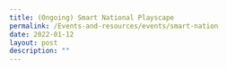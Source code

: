 ```yaml
---
title: (Ongoing) Smart National Playscape
permalink: /Events-and-resources/events/smart-nation
date: 2022-01-12
layout: post
description: ""
---
```

